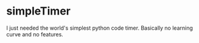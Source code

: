 # simpleTimer
I just needed the world's simplest python code timer. Basically no learning curve and no features.
